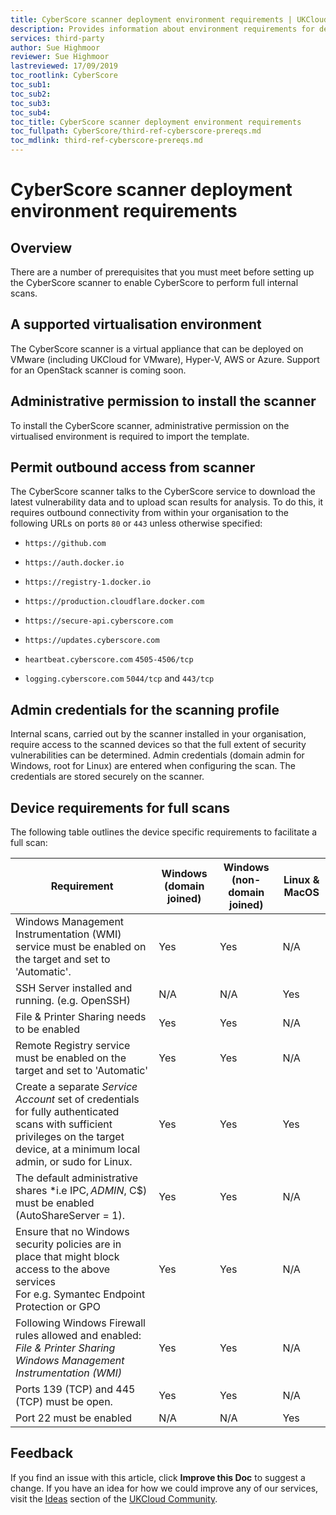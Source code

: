 ```yaml
---
title: CyberScore scanner deployment environment requirements | UKCloud Ltd
description: Provides information about environment requirements for deploying the CyberScore scanner
services: third-party
author: Sue Highmoor
reviewer: Sue Highmoor
lastreviewed: 17/09/2019
toc_rootlink: CyberScore
toc_sub1: 
toc_sub2:
toc_sub3:
toc_sub4:
toc_title: CyberScore scanner deployment environment requirements
toc_fullpath: CyberScore/third-ref-cyberscore-prereqs.md
toc_mdlink: third-ref-cyberscore-prereqs.md
---
```


# CyberScore scanner deployment environment requirements

## Overview

There are a number of prerequisites that you must meet before setting up the CyberScore scanner to enable CyberScore to perform full internal scans.

## A supported virtualisation environment

The CyberScore scanner is a virtual appliance that can be deployed on VMware (including UKCloud for VMware), Hyper-V, AWS or Azure. Support for an OpenStack scanner is coming soon.

## Administrative permission to install the scanner

To install the CyberScore scanner, administrative permission on the virtualised environment is required to import the template.

## Permit outbound access from scanner

The CyberScore scanner talks to the CyberScore service to download the latest vulnerability data and to upload scan results for analysis. To do this, it requires outbound connectivity from within your organisation to the following URLs on ports `80` or `443` unless otherwise specified:

- `https://github.com`

- `https://auth.docker.io`

- `https://registry-1.docker.io`

- `https://production.cloudflare.docker.com`

- `https://secure-api.cyberscore.com`

- `https://updates.cyberscore.com`

- `heartbeat.cyberscore.com` `4505-4506/tcp`

- `logging.cyberscore.com` `5044/tcp` and `443/tcp`

## Admin credentials for the scanning profile

Internal scans, carried out by the scanner installed in your organisation, require access to the scanned devices so that the full extent of security vulnerabilities can be determined. Admin credentials (domain admin for Windows, root for Linux) are entered when configuring the scan. The credentials are stored securely on the scanner.

## Device requirements for full scans

The following table outlines the device specific requirements to facilitate a full scan:

Requirement | Windows (domain joined) | Windows (non-domain joined) | Linux & MacOS
------------|-------------------------|-----------------------------|--------------
Windows Management Instrumentation (WMI) service must be enabled on the target and set to 'Automatic'. | Yes | Yes | N/A
SSH Server installed and running. (e.g. OpenSSH) | N/A | N/A | Yes
File & Printer Sharing needs to be enabled | Yes | Yes | N/A
Remote Registry service must be enabled on the target and set to 'Automatic' | Yes | Yes | N/A
Create a separate *Service Account* set of credentials for fully authenticated scans with sufficient privileges on the target device, at a minimum local admin, or sudo for Linux. | Yes | Yes | Yes
The default administrative shares *i.e IPC$, ADMIN$, C$) must be enabled (AutoShareServer = 1). | Yes | Yes | N/A
Ensure that no Windows security policies are in place that might block access to the above services<br>For e.g. Symantec Endpoint Protection or GPO | Yes | Yes | N/A
Following Windows Firewall rules allowed and enabled:<br>*File & Printer Sharing*<br>*Windows Management Instrumentation (WMI)* | Yes | Yes | N/A
Ports 139 (TCP) and 445 (TCP) must be open. | Yes | Yes | N/A
Port 22 must be enabled | N/A | N/A | Yes

## Feedback

If you find an issue with this article, click **Improve this Doc** to suggest a change. If you have an idea for how we could improve any of our services, visit the [Ideas](https://community.ukcloud.com/ideas) section of the [UKCloud Community](https://community.ukcloud.com).

